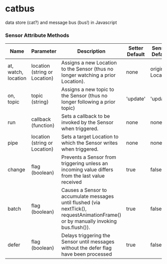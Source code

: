 # catbus
data store (cat?) and message bus (bus!) in Javascript


### Sensor Attribute Methods

|Name | Parameter | Description | Setter Default | Sensor Default | 
|-----|------------|-------------|---------|---------|
|at, watch, location | location (string or Location) | Assigns a new Location to the Sensor (thus no longer watching a prior Location).  | none | original Location | 
|on, topic | topic (string) | Assigns a new topic to the Sensor (thus no longer following a prior topic) | 'update' | 'update' | 
|run | callback (function) |  Sets a callback to be invoked by the Sensor when triggered. | none | none |
|pipe | location (string or Location) |  Sets a target Location to which the Sensor writes when triggered. | none | none | 
|change | flag (boolean) | Prevents a Sensor from triggering unless an incoming value differs from the last value received | true | false | 
|batch | flag (boolean) | Causes a Sensor to accumulate messages until flushed (via nextTick(), requestAnimationFrame() or by manually invoking bus.flush()). | true | false | 
|defer | flag (boolean) | Delays triggering the Sensor until messages without the defer flag have been processed | true | false | 
